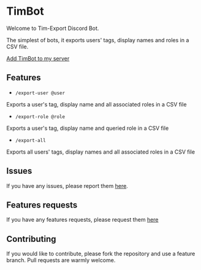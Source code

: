 # TimBot

Welcome to Tim-Export Discord Bot.

The simplest of bots, it exports users' tags, display names and roles in a CSV file.

[Add TimBot to my server](https://discord.com/api/oauth2/authorize?client_id=1142146383294513202&permissions=0&scope=bot%20applications.commands)

## Features

- `/export-user @user`
        
Exports a user's tag, display name and all associated roles in a CSV file

 - `/export-role @role`

Exports a user's tag, display name and queried role in a CSV file

 - `/export-all`

Exports all users' tags, display names and all associated roles in a CSV file

## Issues

If you have any issues, please report them [here](https://github.com/cybex-dev/tim/issues).

## Features requests

If you have any features requests, please request them [here](https://github.com/cybex-dev/tim/issues/new?assignees=&labels=type%3AEnhancement&projects=&template=FEATURE_REQUEST.md&title=)

## Contributing

If you would like to contribute, please fork the repository and use a feature branch. Pull requests are warmly welcome.

